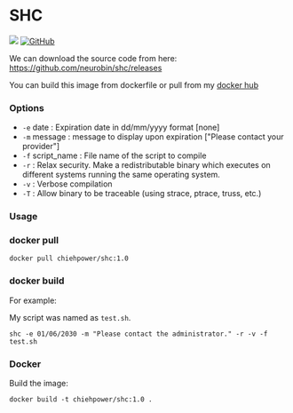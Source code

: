 # SHC
[![](https://img.shields.io/badge/Author-Chieh-blue?style=for-the-badge&logo=appveyor)](https://github.com/chiehpower) [![GitHub](https://img.shields.io/badge/Docker-v1.0-%23121011.svg?style=for-the-badge&logo=docker&logoColor=white)](https://hub.docker.com/repository/docker/chiehpower/shc/general)

We can download the source code from here: https://github.com/neurobin/shc/releases

You can build this image from dockerfile or pull from my [docker hub]()

### Options

- `-e` date : Expiration date in dd/mm/yyyy format [none]
- `-m` message : message to display upon expiration ["Please contact your provider"]
- `-f` script_name : File name of the script to compile
- `-r` : Relax security. Make a redistributable binary which executes on different systems running the same operating system.
- `-v` : Verbose compilation
- `-T` : Allow binary to be traceable (using strace, ptrace, truss, etc.)

### Usage

### docker pull

```
docker pull chiehpower/shc:1.0
```
### docker build
For example:

My script was named as `test.sh`.

```
shc -e 01/06/2030 -m "Please contact the administrator." -r -v -f test.sh
```


### Docker

Build the image:

```
docker build -t chiehpower/shc:1.0 .
```